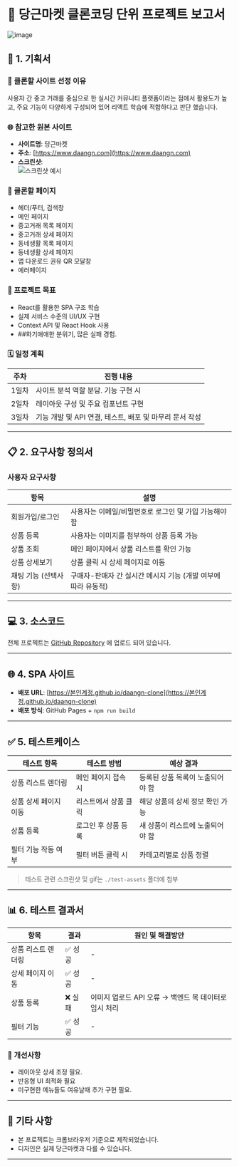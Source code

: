 # 🧾 당근마켓 클론코딩 단위 프로젝트 보고서

![image](https://github.com/user-attachments/assets/26f6657f-149a-4a00-9040-0833c96281f1)


## 📝 1. 기획서

### 📌 클론할 사이트 선정 이유
사용자 간 중고 거래를 중심으로 한 실시간 커뮤니티 플랫폼이라는 점에서 활용도가 높고, 주요 기능이 다양하게 구성되어 있어 리액트 학습에 적합하다고 판단 했습니다.

### 🌐 참고한 원본 사이트
- **사이트명**: 당근마켓  
- **주소**: [https://www.daangn.com](https://www.daangn.com)  
- **스크린샷**:  
  ![스크린샷 예시](./images/daangn_main.png)

### 📄 클론할 페이지

- 헤더/푸터, 검색창
- 메인 페이지
- 중고거래 목록 페이지
- 중고거래 상세 페이지
- 동네생활 목록 페이지
- 동네생활 상세 페이지
- 앱 다운로드 권유 QR 모달창
- 에러페이지

### 🎯 프로젝트 목표
- React를 활용한 SPA 구조 학습  
- 실제 서비스 수준의 UI/UX 구현  
- Context API 및 React Hook 사용
- ##화기애애한 분위기, 많은 실패 경험.

### 🗓 일정 계획

| 주차 | 진행 내용 |
|------|-----------|
| 1일차 | 사이트 분석 역할 분담. 기능 구현 시 |
| 2일차 | 레이아웃 구성 및 주요 컴포넌트 구현 |
| 3일차 | 기능 개발 및 API 연결, 테스트, 배포 및 마무리 문서 작성 |

---

## 📋 2. 요구사항 정의서

### 사용자 요구사항

| 항목 | 설명 |
|------|------|
| 회원가입/로그인 | 사용자는 이메일/비밀번호로 로그인 및 가입 가능해야 함 |
| 상품 등록 | 사용자는 이미지를 첨부하여 상품 등록 가능 |
| 상품 조회 | 메인 페이지에서 상품 리스트를 확인 가능 |
| 상품 상세보기 | 상품 클릭 시 상세 페이지로 이동 |
| 채팅 기능 (선택사항) | 구매자-판매자 간 실시간 메시지 기능 (개발 여부에 따라 유동적) |

---

## 💻 3. 소스코드

전체 프로젝트는 [GitHub Repository](https://github.com/hoyoungleee/react-procject) 에 업로드 되어 있습니다.

---

## 🌐 4. SPA 사이트

- **배포 URL**: [https://본인계정.github.io/daangn-clone](https://본인계정.github.io/daangn-clone)  
- **배포 방식**: GitHub Pages + `npm run build`

---

## ✅ 5. 테스트케이스

| 테스트 항목 | 테스트 방법 | 예상 결과 |
|-------------|--------------|-------------|
| 상품 리스트 렌더링 | 메인 페이지 접속 시 | 등록된 상품 목록이 노출되어야 함 |
| 상품 상세 페이지 이동 | 리스트에서 상품 클릭 | 해당 상품의 상세 정보 확인 가능 |
| 상품 등록 | 로그인 후 상품 등록 | 새 상품이 리스트에 노출되어야 함 |
| 필터 기능 작동 여부 | 필터 버튼 클릭 시 | 카테고리별로 상품 정렬 |

> 테스트 관련 스크린샷 및 gif는 `./test-assets` 폴더에 첨부

---

## 📊 6. 테스트 결과서

| 항목 | 결과 | 원인 및 해결방안 |
|------|------|----------------|
| 상품 리스트 렌더링 | ✅ 성공 | - |
| 상세 페이지 이동 | ✅ 성공 | - |
| 상품 등록 | ❌ 실패 | 이미지 업로드 API 오류 → 백엔드 목 데이터로 임시 처리 |
| 필터 기능 | ✅ 성공 | - |

### 📌 개선사항
- 레이아웃 상세 조정 필요.
- 반응형 UI 최적화 필요
- 미구현한 메뉴들도 여유날때 추가 구현 필요.

---

## 📮 기타 사항

- 본 프로젝트는 크롬브라우저 기준으로 제작되었습니다.  
- 디자인은 실제 당근마켓과 다를 수 있습니다.  

---

